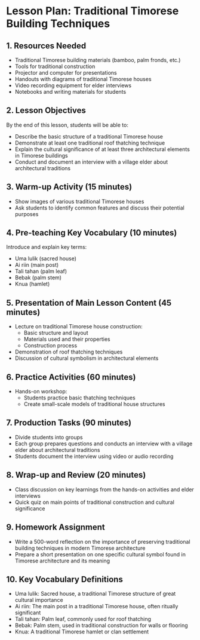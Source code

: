 # Lesson Plan: Traditional Timorese Building Techniques

## 1. Resources Needed

- Traditional Timorese building materials (bamboo, palm fronds, etc.)
- Tools for traditional construction
- Projector and computer for presentations
- Handouts with diagrams of traditional Timorese houses
- Video recording equipment for elder interviews
- Notebooks and writing materials for students

## 2. Lesson Objectives

By the end of this lesson, students will be able to:
- Describe the basic structure of a traditional Timorese house
- Demonstrate at least one traditional roof thatching technique
- Explain the cultural significance of at least three architectural elements in Timorese buildings
- Conduct and document an interview with a village elder about architectural traditions

## 3. Warm-up Activity (15 minutes)

- Show images of various traditional Timorese houses
- Ask students to identify common features and discuss their potential purposes

## 4. Pre-teaching Key Vocabulary (10 minutes)

Introduce and explain key terms:
- Uma lulik (sacred house)
- Ai riin (main post)
- Tali tahan (palm leaf)
- Bebak (palm stem)
- Knua (hamlet)

## 5. Presentation of Main Lesson Content (45 minutes)

- Lecture on traditional Timorese house construction:
  - Basic structure and layout
  - Materials used and their properties
  - Construction process
- Demonstration of roof thatching techniques
- Discussion of cultural symbolism in architectural elements

## 6. Practice Activities (60 minutes)

- Hands-on workshop:
  - Students practice basic thatching techniques
  - Create small-scale models of traditional house structures

## 7. Production Tasks (90 minutes)

- Divide students into groups
- Each group prepares questions and conducts an interview with a village elder about architectural traditions
- Students document the interview using video or audio recording

## 8. Wrap-up and Review (20 minutes)

- Class discussion on key learnings from the hands-on activities and elder interviews
- Quick quiz on main points of traditional construction and cultural significance

## 9. Homework Assignment

- Write a 500-word reflection on the importance of preserving traditional building techniques in modern Timorese architecture
- Prepare a short presentation on one specific cultural symbol found in Timorese architecture and its meaning

## 10. Key Vocabulary Definitions

- Uma lulik: Sacred house, a traditional Timorese structure of great cultural importance
- Ai riin: The main post in a traditional Timorese house, often ritually significant
- Tali tahan: Palm leaf, commonly used for roof thatching
- Bebak: Palm stem, used in traditional construction for walls or flooring
- Knua: A traditional Timorese hamlet or clan settlement